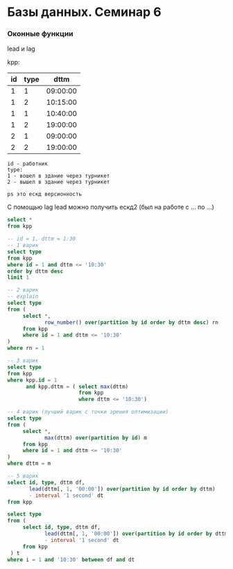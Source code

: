 # Базы данных. Семинар 6

### Оконные функции
lead и lag

kpp:

|id|type|dttm|
|---|---|---|
|1|1|09:00:00|
|1|2|10:15:00|
|1|1|10:40:00|
|1|2|19:00:00|
|2|1|09:00:00|
|2|2|19:00:00|

```
id - работник
type:
1 - вошел в здание через турникет
2 - вышел в здание через турникет

ps это ескд версионность
```

С помощью lag lead можно получить ескд2 (был на работе с ... по ...)
```sql
select *
from kpp

-- id = 1, dttm = 1:30
-- 1 варик
select type
from kpp
where id = 1 and dttm <= '10:30'
order by dttm desc
limit 1

-- 2 варик
-- explain
select type
from (
     select *,
            row_number() over(partition by id order by dttm desc) rn
     from kpp
     where id = 1 and dttm <= '10:30'
)
where rn = 1

-- 3 варик
select type
from kpp
where kpp.id = 1
      and kpp.dttm = ( select max(dttm)
                       from kpp
                       where dttm <= '10:30') 

-- 4 варик (лучший варик с точки зрения оптимизации)
select type
from (
     select *,
            max(dttm) over(partition by id) m
     from kpp
     where id = 1 and dttm <= '10:30'
)
where dttm = m

-- 5 варик
select id, type, dttm df,
       lead(dttm[, 1, '00:00']) over(partition by id order by dttm)
       - interval '1 second' dt
from kpp

select type
from (
     select id, type, dttm df,
            lead(dttm[, 1, '00:00']) over(partition by id order by dttm)
            - interval '1 second' dt
     from kpp
 ) t
where i = 1 and '10:30' between df and dt
```